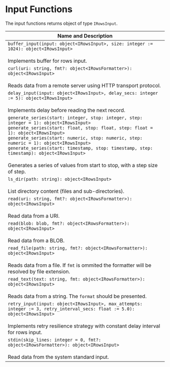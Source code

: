 # Input Functions

The input functions returns object of type `IRowsInput`.

| Name and Description |
| --- |
| `buffer_input(input: object<IRowsInput>, size: integer := 1024): object<IRowsInput>`<br /><br /> Implements buffer for rows input. |
| `curl(uri: string, fmt?: object<IRowsFormatter>): object<IRowsInput>`<br /><br /> Reads data from a remote server using HTTP transport protocol. |
| `delay_input(input: object<IRowsInput>, delay_secs: integer := 5): object<IRowsInput>`<br /><br /> Implements delay before reading the next record. |
| `generate_series(start: integer, stop: integer, step: integer = 1): object<IRowsInput>`<br />`generate_series(start: float, stop: float, step: float = 1): object<IRowsInput>`<br />`generate_series(start: numeric, stop: numeric, step: numeric = 1): object<IRowsInput>`<br />`generate_series(start: timestamp, stop: timestamp, step: timestamp): object<IRowsInput>`<br /><br />Generates a series of values from start to stop, with a step size of step. |
| `ls_dir(path: string): object<IRowsInput>`<br /><br /> List directory content (files and sub-directories). |
| `read(uri: string, fmt?: object<IRowsFormatter>): object<IRowsInput>`<br /><br /> Read data from a URI. |
| `read(blob: blob, fmt?: object<IRowsFormatter>): object<IRowsInput>`<br /><br /> Read data from a BLOB. |
| `read_file(path: string, fmt?: object<IRowsFormatter>): object<IRowsInput>`<br /><br /> Reads data from a file. If `fmt` is ommited the formatter will be resolved by file extension. |
| `read_text(text: string, fmt: object<IRowsFormatter>): object<IRowsInput>`<br /><br /> Reads data from a string. The `format` should be presented. |
| `retry_input(input: object<IRowsInput>, max_attempts: integer := 3, retry_interval_secs: float := 5.0): object<IRowsInput>`<br /><br /> Implements retry resilience strategy with constant delay interval for rows input. |
| `stdin(skip_lines: integer = 0, fmt?: object<IRowsFormatter>): object<IRowsInput>`<br /><br /> Read data from the system standard input. |
